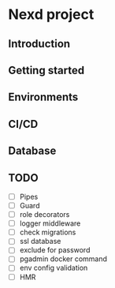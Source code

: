 # Nexd project

## Introduction

## Getting started

## Environments

## CI/CD

## Database

## TODO

- [ ] Pipes
- [ ] Guard
- [ ] role decorators
- [ ] logger middleware
- [ ] check migrations
- [ ] ssl database
- [ ] exclude for password
- [ ] pgadmin docker command
- [ ] env config validation
- [ ] HMR
